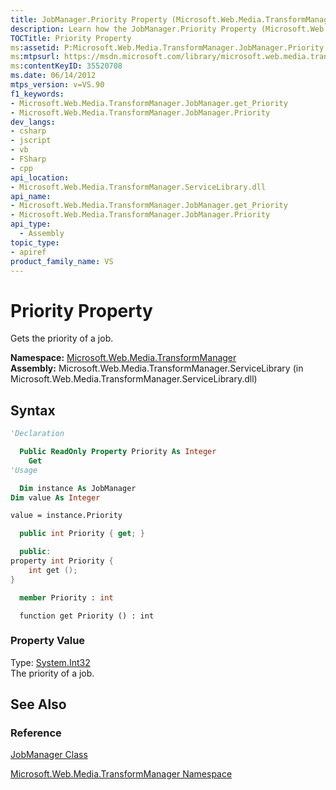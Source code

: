 ```yaml
---
title: JobManager.Priority Property (Microsoft.Web.Media.TransformManager) 
description: Learn how the JobManager.Priority Property (Microsoft.Web.Media.TransformManager) gets the priority of a job.
TOCTitle: Priority Property
ms:assetid: P:Microsoft.Web.Media.TransformManager.JobManager.Priority
ms:mtpsurl: https://msdn.microsoft.com/library/microsoft.web.media.transformmanager.jobmanager.priority(v=VS.90)
ms:contentKeyID: 35520708
ms.date: 06/14/2012
mtps_version: v=VS.90
f1_keywords:
- Microsoft.Web.Media.TransformManager.JobManager.get_Priority
- Microsoft.Web.Media.TransformManager.JobManager.Priority
dev_langs:
- csharp
- jscript
- vb
- FSharp
- cpp
api_location:
- Microsoft.Web.Media.TransformManager.ServiceLibrary.dll
api_name:
- Microsoft.Web.Media.TransformManager.JobManager.get_Priority
- Microsoft.Web.Media.TransformManager.JobManager.Priority
api_type:
  - Assembly
topic_type:
- apiref
product_family_name: VS
---
```


# Priority Property

Gets the priority of a job.

**Namespace:**  [Microsoft.Web.Media.TransformManager](microsoft-web-media-transformmanager-namespace.md)  
**Assembly:**  Microsoft.Web.Media.TransformManager.ServiceLibrary (in Microsoft.Web.Media.TransformManager.ServiceLibrary.dll)

## Syntax

```vb
'Declaration

  Public ReadOnly Property Priority As Integer
    Get
'Usage

  Dim instance As JobManager
Dim value As Integer

value = instance.Priority
```

```csharp
  public int Priority { get; }
```

```cpp
  public:
property int Priority {
    int get ();
}
```

``` fsharp
  member Priority : int
```

```jscript
  function get Priority () : int
```

### Property Value

Type: [System.Int32](https://msdn.microsoft.com/library/td2s409d)  
The priority of a job.  

## See Also

### Reference

[JobManager Class](jobmanager-class-microsoft-web-media-transformmanager.md)

[Microsoft.Web.Media.TransformManager Namespace](microsoft-web-media-transformmanager-namespace.md)
